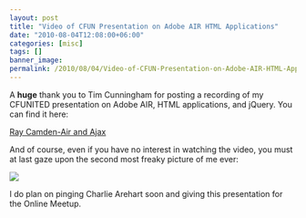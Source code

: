 ```yaml
---
layout: post
title: "Video of CFUN Presentation on Adobe AIR HTML Applications"
date: "2010-08-04T12:08:00+06:00"
categories: [misc]
tags: []
banner_image: 
permalink: /2010/08/04/Video-of-CFUN-Presentation-on-Adobe-AIR-HTML-Applications
---
```


A <b>huge</b> thank you to Tim Cunningham for posting a recording of my CFUNITED presentation on Adobe AIR, HTML applications, and jQuery. You can find it here:

<a href="http://cfmumbojumbo.com/cf/index.cfm/cfconferences/cfunited-2010/ray-camden-air-and-ajax/">Ray Camden-Air and Ajax</a>

And of course, even if you have no interest in watching the video, you must at last gaze upon the second most freaky picture of me ever: 

<img src="http://cfmumbojumbo.com/cf/cache/file/1B6FCE15-19B9-E28B-79F8AE453A9062B7_medium.png">

I do plan on pinging Charlie Arehart soon and giving this presentation for the Online Meetup.